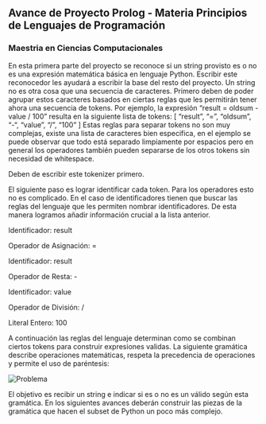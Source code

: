 ## Avance de Proyecto Prolog - Materia Principios de Lenguajes de Programación
### Maestria en Ciencias Computacionales
En esta primera parte del proyecto se reconoce si un string provisto es o no es una expresión matemática básica en lenguaje Python. Escribir este reconocedor les ayudará a escribir la base del resto del proyecto.  Un string no es otra cosa que una secuencia de caracteres. Primero deben de poder agrupar estos caracteres basados en ciertas reglas que les permitirán tener ahora una secuencia de tokens. Por ejemplo, la expresión “result = oldsum - value / 100” resulta en la siguiente lista de tokens:         [ “result”, “=”, “oldsum”, “-“, “value”, “/”, “100” ]  Estas reglas para separar tokens no son muy complejas, existe una lista de caracteres bien especifica, en el ejemplo se puede observar que todo está separado limpiamente por espacios pero en general los operadores también pueden separarse de los otros tokens sin necesidad de whitespace.

Deben de escribir este tokenizer primero.

El siguiente paso es lograr identificar cada token. Para los operadores esto no es complicado. En el caso de identificadores tienen que buscar las reglas del lenguaje que les permiten nombrar identificadores. De esta manera logramos añadir información crucial a la lista anterior.

Identificador: result

Operador de Asignación: =

Identificador: result

Operador de Resta: -

Identificador: value

Operador de División: /

Literal Entero: 100

A continuación las reglas del lenguaje determinan como se combinan ciertos tokens para construir expresiones validas. La siguiente gramática describe operaciones matemáticas, respeta la precedencia de operaciones y permite el uso de paréntesis:

![Problema](https://user-images.githubusercontent.com/36687480/121258549-a8e0d300-c874-11eb-890c-aae9a802f5b2.png)

El objetivo es recibir un string e indicar si es o no es un <assignStmt> válido según esta gramática. En los siguientes avances deberán construir las piezas de la gramática que hacen el subset de Python un poco más complejo.

